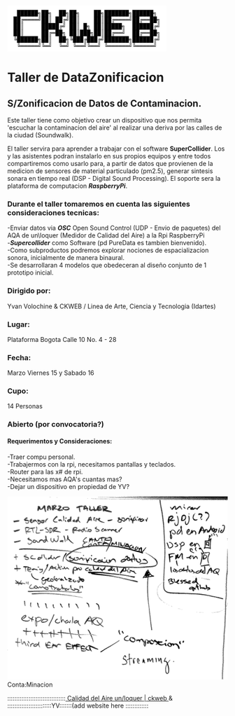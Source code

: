 <img src="https://raw.githubusercontent.com/alejoduque/DataZonContaMinacion/master/ckweb_ansi.png" /> <br>

# Taller de DataZonificacion
## S/Zonificacion de Datos de Contaminacion. 

Este taller tiene como objetivo crear un dispositivo que nos permita 'escuchar la contaminacion del aire' al realizar una deriva por las calles de la ciudad (Soundwalk). <br>

El taller servira para aprender a trabajar con el software **SuperCollider**. Los y las asistentes podran instalarlo en sus propios equipos y entre todos compartiremos como usarlo para, a partir de datos que provienen de la medicion de sensores de material particulado (pm2.5), generar sintesis sonara en tiempo real (DSP - Digital Sound Processing). El soporte sera la plataforma de computacion ***RaspberryPi***.

### Durante el taller tomaremos en cuenta las siguientes consideraciones tecnicas:

-Enviar datos via ***OSC*** Open Sound Control (UDP - Envio de paquetes) del AQA de un\loquer (Medidor de Calidad del Aire) a la Rpi RaspberryPi <br>
-***Supercollider*** como Software (pd PureData es tambien bienvenido).<br>
-Como subproductos podremos explorar nociones de espacializacion sonora, inicialmente de manera binaural.<br>
-Se desarrollaran 4 modelos que obedeceran al diseño conjunto de 1 prototipo inicial. <br>

### Dirigido por: 
Yvan Volochine & CKWEB / Linea de Arte, Ciencia y Tecnologia (Idartes)
### Lugar: 
Plataforma Bogota Calle 10 No. 4 - 28 
### Fecha: 
Marzo Viernes 15 y Sabado 16
### Cupo: 
14 Personas
### Abierto (por convocatoria?)


#### Requerimentos y Consideraciones:

-Traer compu personal.<br>
-Trabajermos con la rpi, necesitamos pantallas y teclados.<br>
-Router para las x# de rpi.<br>
-Necesitamos mas AQA's cuantas mas?<br>
-Dejar un dispositivo en propiedad de YV?<br>


<img src="https://raw.githubusercontent.com/alejoduque/DataZonContaMinacion/master/borrador1.png" /> <br>
Conta:Minacion

:::::::::::::::::::::::::::::::::<a href=https://http://88.99.123.96/agentes-sensores> Calidad del Aire un/loquer </a> <a href=https://ckweb.gov.co/> | ckweb </a> & :::::::::::::::::::::::::YV:::::::(add website here :::::::::::::

